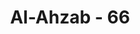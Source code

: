 ---
title: "Al-Ahzab - 66"
no: 66
arabic_no: ٦٦
ayah: يَوْمَ تُقَلَّبُ وُجُوْهُهُمْ فِى النَّارِ يَقُوْلُوْنَ يٰلَيْتَنَآ اَطَعْنَا اللّٰهَ وَاَطَعْنَا الرَّسُوْلَا۠ 
translation: "Pada hari (ketika) wajah mereka dibolak-balikkan dalam neraka, mereka berkata, “Wahai, kiranya dahulu kami taat kepada Allah dan taat (pula) kepada Rasul.”"
tafsir: "Mereka tidak memperoleh pelindung dan penolong seorang pun ketika mereka dibolak-balikkan di dalam neraka. Dengan penuh penyesalan mereka berkata, \"Alangkah bahagianya seandainya kami dahulu di dunia taat kepada Allah dan taat pula kepada Muhammad utusan-Nya.\""
---